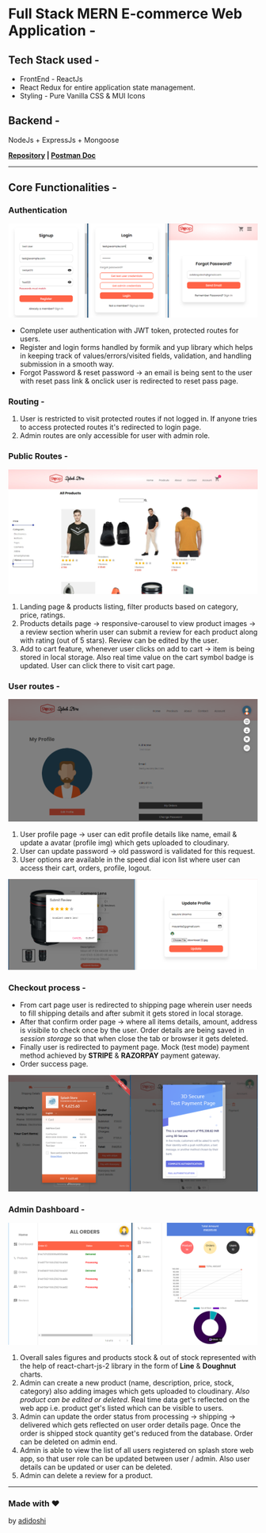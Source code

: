 # Full Stack MERN E-commerce Web Application -

## Tech Stack used -

- FrontEnd - ReactJs
- React Redux for entire application state management.
- Styling - Pure Vanilla CSS & MUI Icons

## Backend -

NodeJs + ExpressJs + Mongoose

**[Repository](https://github.com/adidoshi/e-commerce-app_backend) | [Postman Doc](https://documenter.getpostman.com/view/15329989/UVJfjFEx)**

---

## Core Functionalities -

### Authentication

![image info](./src/assets/readmeImage/2.png)

- Complete user authentication with JWT token, protected routes for users.
- Register and login forms handled by formik and yup library which helps in keeping track of values/errors/visited fields, validation, and handling submission in a smooth way.
- Forgot Password & reset password -> an email is being sent to the user with reset pass link & onclick user is redirected to reset pass page.

### Routing -

1. User is restricted to visit protected routes if not logged in. If anyone tries to access protected routes it's redirected to login page.
1. Admin routes are only accessible for user with admin role.

### Public Routes -

![image info](./src/assets/readmeImage/1.jpg)

1. Landing page & products listing, filter products based on category, price, ratings.
1. Products details page -> responsive-carousel to view product images -> a review section wherin user can submit a review for each product along with rating (out of 5 stars). Review can be edited by the user.
1. Add to cart feature, whenever user clicks on add to cart -> item is being stored in local storage. Also real time value on the cart symbol badge is updated. User can click there to visit cart page.

### User routes -

![image info](./src/assets/readmeImage/6.png)

1. User profile page -> user can edit profile details like name, email & update a avatar (profile img) which gets uploaded to cloudinary.
1. User can update password -> old password is validated for this request.
1. User options are available in the speed dial icon list where user can access their cart, orders, profile, logout.

![image info](./src/assets/readmeImage/4.png)

### Checkout process -

- From cart page user is redirected to shipping page wherein user needs to fill shipping details and after submit it gets stored in local storage.
- After that confirm order page -> where all items details, amount, address is visibile to check once by the user. Order details are being saved in _session storage_ so that when close the tab or browser it gets deleted.
- Finally user is redirected to payment page. Mock (test mode) payment method achieved by **STRIPE** & **RAZORPAY** payment gateway.
- Order success page.

![image info](./src/assets/readmeImage/3.png)

### Admin Dashboard -

![image info](./src/assets/readmeImage/5.png)

1. Overall sales figures and products stock & out of stock represented with the help of react-chart-js-2 library in the form of **Line** & **Doughnut** charts.
1. Admin can create a new product (name, description, price, stock, category) also adding images which gets uploaded to cloudinary. _Also product can be edited or deleted_. Real time data get's reflected on the web app i.e. product get's listed which can be visible to users.
1. Admin can update the order status from processing -> shipping -> delivered which gets reflected on user order details page. Once the order is shipped stock quantity get's reduced from the database. Order can be deleted on admin end.
1. Admin is able to view the list of all users registered on splash store web app, so that user role can be updated between user / admin. Also user details can be updated or user can be deleted.
1. Admin can delete a review for a product.

---

### Made with ❤️

by [adidoshi](https://github.com/adidoshi)
